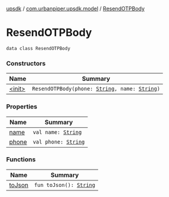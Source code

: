 [upsdk](../../index.md) / [com.urbanpiper.upsdk.model](../index.md) / [ResendOTPBody](./index.md)

# ResendOTPBody

`data class ResendOTPBody`

### Constructors

| Name | Summary |
|---|---|
| [&lt;init&gt;](-init-.md) | `ResendOTPBody(phone: `[`String`](https://kotlinlang.org/api/latest/jvm/stdlib/kotlin/-string/index.html)`, name: `[`String`](https://kotlinlang.org/api/latest/jvm/stdlib/kotlin/-string/index.html)`)` |

### Properties

| Name | Summary |
|---|---|
| [name](name.md) | `val name: `[`String`](https://kotlinlang.org/api/latest/jvm/stdlib/kotlin/-string/index.html) |
| [phone](phone.md) | `val phone: `[`String`](https://kotlinlang.org/api/latest/jvm/stdlib/kotlin/-string/index.html) |

### Functions

| Name | Summary |
|---|---|
| [toJson](to-json.md) | `fun toJson(): `[`String`](https://kotlinlang.org/api/latest/jvm/stdlib/kotlin/-string/index.html) |
